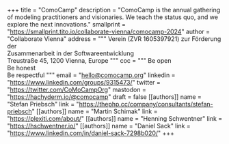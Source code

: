 +++
title = "ComoCamp"
description = "ComoCamp is the annual gathering of modeling practitioners and visionaries. We teach the status quo, and we explore the next innovations."
smallprint = "https://smallprint.tito.io/collaborate-vienna/comocamp-2024"
author = "Collaborate Vienna"
address = """
Verein (ZVR 1605397921) zur Förderung der  
Zusammenarbeit in der Softwareentwicklung  
Treustraße 45, 1200 Vienna, Europe
"""
coc = """
Be open  
Be honest  
Be respectful
"""
email = "hello@comocamp.org"
linkedin = "https://www.linkedin.com/groups/9315473/"
twitter = "https://twitter.com/CoMoCampOrg"
mastodon = "https://hachyderm.io/@comocamp"
draft = false
[[authors]]
name = "Stefan Priebsch"
link = "https://thephp.cc/company/consultants/stefan-priebsch"
[[authors]]
name = "Martin Schimak"
link = "https://plexiti.com/about/"
[[authors]]
name = "Henning Schwentner"
link = "https://hschwentner.io/"
[[authors]]
name = "Daniel Sack"
link = "https://www.linkedin.com/in/daniel-sack-7298b020/"
+++
